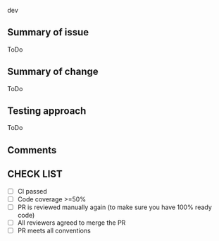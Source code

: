 dev
## Summary of issue

ToDo

## Summary of change

ToDo

## Testing approach

ToDo

## Comments

## CHECK LIST
- [ ]  СI passed
- [ ]  Сode coverage >=50%
- [ ]  PR is reviewed manually again (to make sure you have 100% ready code)
- [ ]  All reviewers agreed to merge the PR
- [ ]  PR meets all conventions
